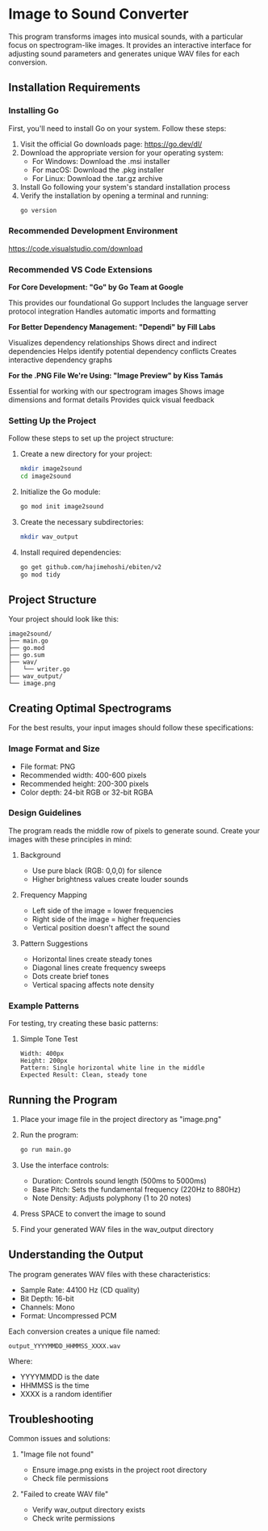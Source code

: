 # Image to Sound Converter

This program transforms images into musical sounds, with a particular focus on spectrogram-like images. It provides an interactive interface for adjusting sound parameters and generates unique WAV files for each conversion.

## Installation Requirements

### Installing Go

First, you'll need to install Go on your system. Follow these steps:

1. Visit the official Go downloads page: https://go.dev/dl/
2. Download the appropriate version for your operating system:
   - For Windows: Download the .msi installer
   - For macOS: Download the .pkg installer
   - For Linux: Download the .tar.gz archive
3. Install Go following your system's standard installation process
4. Verify the installation by opening a terminal and running:
   ```bash
   go version
   ```
### Recommended Development Environment
https://code.visualstudio.com/download

### Recommended VS Code Extensions
**For Core Development:
"Go" by Go Team at Google**

This provides our foundational Go support
Includes the language server protocol integration
Handles automatic imports and formatting


**For Better Dependency Management:
"Dependi" by Fill Labs**

Visualizes dependency relationships
Shows direct and indirect dependencies
Helps identify potential dependency conflicts
Creates interactive dependency graphs



**For the .PNG File We're Using:
"Image Preview" by Kiss Tamás**

Essential for working with our spectrogram images
Shows image dimensions and format details
Provides quick visual feedback




### Setting Up the Project

Follow these steps to set up the project structure:

1. Create a new directory for your project:
   ```bash
   mkdir image2sound
   cd image2sound
   ```

2. Initialize the Go module:
   ```bash
   go mod init image2sound
   ```

3. Create the necessary subdirectories:
   ```bash
   mkdir wav_output
   ```

4. Install required dependencies:
   ```bash
   go get github.com/hajimehoshi/ebiten/v2
   go mod tidy
   ```

## Project Structure

Your project should look like this:
```
image2sound/
├── main.go
├── go.mod
├── go.sum
├── wav/
│   └── writer.go
├── wav_output/
└── image.png
```

## Creating Optimal Spectrograms

For the best results, your input images should follow these specifications:

### Image Format and Size
- File format: PNG
- Recommended width: 400-600 pixels
- Recommended height: 200-300 pixels
- Color depth: 24-bit RGB or 32-bit RGBA

### Design Guidelines
The program reads the middle row of pixels to generate sound. Create your images with these principles in mind:

1. Background
   - Use pure black (RGB: 0,0,0) for silence
   - Higher brightness values create louder sounds

2. Frequency Mapping
   - Left side of the image = lower frequencies
   - Right side of the image = higher frequencies
   - Vertical position doesn't affect the sound

3. Pattern Suggestions
   - Horizontal lines create steady tones
   - Diagonal lines create frequency sweeps
   - Dots create brief tones
   - Vertical spacing affects note density

### Example Patterns
For testing, try creating these basic patterns:

1. Simple Tone Test
   ```
   Width: 400px
   Height: 200px
   Pattern: Single horizontal white line in the middle
   Expected Result: Clean, steady tone
   ```



## Running the Program

1. Place your image file in the project directory as "image.png"

2. Run the program:
   ```bash
   go run main.go
   ```

3. Use the interface controls:
   - Duration: Controls sound length (500ms to 5000ms)
   - Base Pitch: Sets the fundamental frequency (220Hz to 880Hz)
   - Note Density: Adjusts polyphony (1 to 20 notes)

4. Press SPACE to convert the image to sound

5. Find your generated WAV files in the wav_output directory

## Understanding the Output

The program generates WAV files with these characteristics:
- Sample Rate: 44100 Hz (CD quality)
- Bit Depth: 16-bit
- Channels: Mono
- Format: Uncompressed PCM

Each conversion creates a unique file named:
```
output_YYYYMMDD_HHMMSS_XXXX.wav
```
Where:
- YYYYMMDD is the date
- HHMMSS is the time
- XXXX is a random identifier

## Troubleshooting

Common issues and solutions:

1. "Image file not found"
   - Ensure image.png exists in the project root directory
   - Check file permissions

2. "Failed to create WAV file"
   - Verify wav_output directory exists
   - Check write permissions
